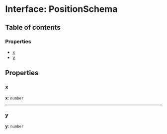 # Interface: PositionSchema

## Table of contents

### Properties

* [x](/en/auto-docs/utils/interfaces/PositionSchema.md#x)
* [y](/en/auto-docs/utils/interfaces/PositionSchema.md#y)

## Properties

### x

**x**: `number`

***

### y

**y**: `number`
